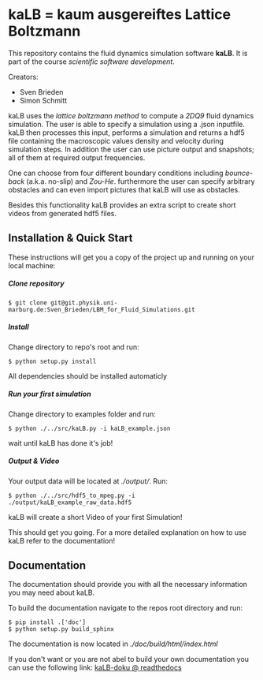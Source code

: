 # kaLB = kaum ausgereiftes Lattice Boltzmann

This repository contains the fluid dynamics simulation software **kaLB**.
It is part of the course *scientific software development*.

Creators:
* Sven Brieden
* Simon Schmitt

kaLB uses the *lattice boltzmann method* to compute a *2DQ9* fluid dynamics simulation.
The user is able to specify a simulation using a .json inputfile.
kaLB then processes this input, performs a simulation and returns a hdf5 file
containing the macroscopic values density and velocity during simulation steps.
In addition the user can use picture output and snapshots;
all of them at required output frequencies.

One can choose from four different boundary conditions
including *bounce-back* (a.k.a. no-slip) and *Zou-He*.
furthermore the user can specify arbitrary obstacles
and can even import pictures that kaLB will use as obstacles.

Besides this functionality kaLB provides an extra script
to create short videos from generated hdf5 files.

## Installation & Quick Start

These instructions will get you a copy of the project
up and running on your local machine:

##### Clone repository

	$ git clone git@git.physik.uni-marburg.de:Sven_Brieden/LBM_for_Fluid_Simulations.git

##### Install

Change directory to repo's root and run:

	$ python setup.py install

All dependencies should be installed automaticly

##### Run your first simulation

Change directory to examples folder and run:

	$ python ./../src/kaLB.py -i kaLB_example.json

wait until kaLB has done it's job!

##### Output & Video

Your output data will be located at *./output/*. Run:

	$ python ./../src/hdf5_to_mpeg.py -i ./output/kaLB_example_raw_data.hdf5
        
kaLB will create a short Video of your first Simulation!

This should get you going.
For a more detailed explanation on how to use kaLB refer to the documentation!

## Documentation

The documentation should provide you with all the necessary information you may need about kaLB.

To build the documentation navigate to the repos root directory and run:

    $ pip install .['doc']
    $ python setup.py build_sphinx

The documentation is now located in *./doc/build/html/index.html*



If you don't want or you are not abel to build your own documentation you can use the following link:
[kaLB-doku @ readthedocs](http://kalb-doku.readthedocs.io/en/latest/index.html)

